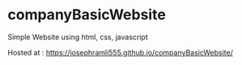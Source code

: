 # companyBasicWebsite

Simple Website using html, css, javascript

Hosted at : https://josephramli555.github.io/companyBasicWebsite/
